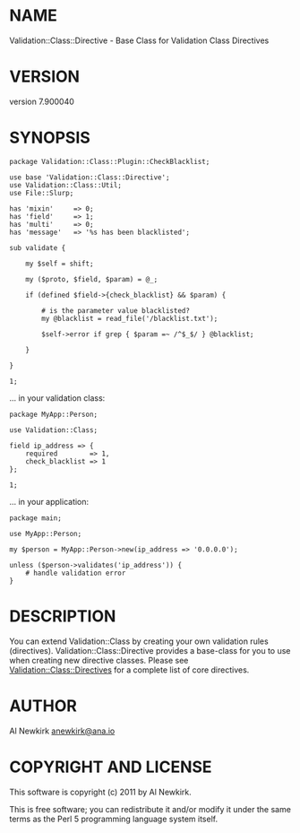 # NAME

Validation::Class::Directive - Base Class for Validation Class Directives

# VERSION

version 7.900040

# SYNOPSIS

    package Validation::Class::Plugin::CheckBlacklist;

    use base 'Validation::Class::Directive';
    use Validation::Class::Util;
    use File::Slurp;

    has 'mixin'     => 0;
    has 'field'     => 1;
    has 'multi'     => 0;
    has 'message'   => '%s has been blacklisted';

    sub validate {

        my $self = shift;

        my ($proto, $field, $param) = @_;

        if (defined $field->{check_blacklist} && $param) {

            # is the parameter value blacklisted?
            my @blacklist = read_file('/blacklist.txt');

            $self->error if grep { $param =~ /^$_$/ } @blacklist;

        }

    }

    1;

... in your validation class:

    package MyApp::Person;

    use Validation::Class;

    field ip_address => {
        required        => 1,
        check_blacklist => 1
    };

    1;

... in your application:

    package main;

    use MyApp::Person;

    my $person = MyApp::Person->new(ip_address => '0.0.0.0');

    unless ($person->validates('ip_address')) {
        # handle validation error
    }

# DESCRIPTION

You can extend Validation::Class by creating your own validation rules
(directives). Validation::Class::Directive provides a base-class for you to use
when creating new directive classes. Please see [Validation::Class::Directives](http://search.cpan.org/perldoc?Validation::Class::Directives)
for a complete list of core directives.

# AUTHOR

Al Newkirk <anewkirk@ana.io>

# COPYRIGHT AND LICENSE

This software is copyright (c) 2011 by Al Newkirk.

This is free software; you can redistribute it and/or modify it under
the same terms as the Perl 5 programming language system itself.
